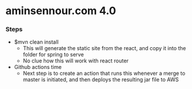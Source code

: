 # aminsennour.com 4.0

### Steps

- $mvn clean install 
    - This will generate the static site from the react, and copy 
    it into the folder for spring to serve
    - No clue how this will work with react router 
- Github actions time 
    - Next step is to create an action that runs this whenever 
    a merge to master is initiated, and then deploys the resulting jar file
    to AWS